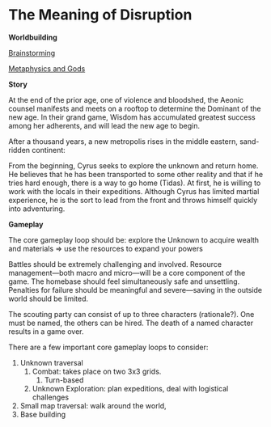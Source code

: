 # The Meaning of Disruption

**Worldbuilding**

[Brainstorming](The%20Meaning%20of%20Disruption%20fcbd151f23d1456a98258abd67306535/Brainstorming%20c0c92a724dcc4327b52177c9c789a261.md)

[Metaphysics and Gods](The%20Meaning%20of%20Disruption%20fcbd151f23d1456a98258abd67306535/Metaphysics%20and%20Gods%2034b10a95d97941c6a5e75372f422fe06.md)

**Story**

At the end of the prior age, one of violence and bloodshed, the Aeonic counsel manifests and meets on a rooftop to determine the Dominant of the new age. In their grand game, Wisdom has accumulated greatest success among her adherents, and will lead the new age to begin.

After a thousand years, a new metropolis rises in the middle eastern, sand-ridden continent: 

From the beginning, Cyrus seeks to explore the unknown and return home. He believes that he has been transported to some other reality and that if he tries hard enough, there is a way to go home (Tidas). At first, he is willing to work with the locals in their expeditions. Although Cyrus has limited martial experience, he is the sort to lead from the front and throws himself quickly into adventuring. 

**Gameplay**

The core gameplay loop should be: explore the Unknown to acquire wealth and materials ⇒ use the resources to expand your powers

Battles should be extremely challenging and involved. Resource management—both macro and micro—will be a core component of the game. The homebase should feel simultaneously safe and unsettling. Penalties for failure should be meaningful and severe—saving in the outside world should be limited.

The scouting party can consist of up to three characters (rationale?). One must be named, the others can be hired. The death of a named character results in a game over. 

There are a few important core gameplay loops to consider:

1. Unknown traversal
    1. Combat: takes place on two 3x3 grids. 
        1. Turn-based
    2. Unknown Exploration: plan expeditions, deal with logistical challenges
2. Small map traversal: walk around the world, 
3. Base building